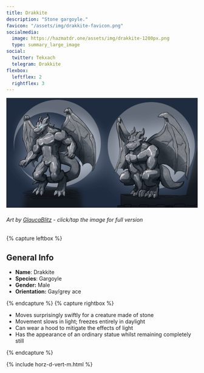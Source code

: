 ```yaml
---
title: Drakkite
description: "Stone gargoyle."
favicon: "/assets/img/drakkite-favicon.png"
socialmedia:
  image: https://hazmatdr.one/assets/img/drakkite-1200px.png
  type: summary_large_image
social:
  twitter: Tekxach
  telegram: Drakkite
flexbox:
  leftflex: 2
  rightflex: 3
---
```


[![Refsheet Image](/assets/img/drakkite-1200px.png)](/assets/img/drakkite.png)
###### Art by [GlaucaBlitz](https://www.furaffinity.net/user/GlaucaBlitz) - <span class="desktop-only">click</span><span class="raw-only">/</span><span class="mobile-only">tap</span> the image for full version

	
{% capture leftbox %}

## General Info
- **Name**: Drakkite
- **Species**: Gargoyle
- **Gender:** Male
- **Orientation:** Gay/grey ace

{% endcapture %}
{% capture rightbox %}

* Moves surprisingly swiftly for a creature made of stone
* Movement slows in light; freezes entirely in daylight
* Can wear a hood to mitigate the effects of light
* Has the appearance of an ordinary statue whilst remaining completely still

{% endcapture %}

<!-- Turns capture groups into a flex box. Must come after capture groups. -->
{% include horz-d-vert-m.html %}
